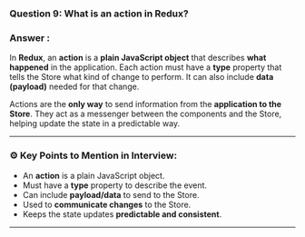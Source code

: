 
### **Question 9:** What is an action in Redux?

### **Answer :**

In **Redux**, an **action** is a **plain JavaScript object** that describes **what happened** in the application.
Each action must have a **type** property that tells the Store what kind of change to perform. It can also include **data (payload)** needed for that change.

Actions are the **only way** to send information from the **application to the Store**.
They act as a messenger between the components and the Store, helping update the state in a predictable way.

---

### ⚙️ **Key Points to Mention in Interview:**

* An **action** is a plain JavaScript object.
* Must have a **type** property to describe the event.
* Can include **payload/data** to send to the Store.
* Used to **communicate changes** to the Store.
* Keeps the state updates **predictable and consistent**.

---

